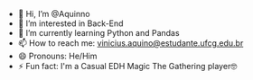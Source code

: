 - 👋 Hi, I’m @Aquinno
- 👀 I’m interested in Back-End
- 🌱 I’m currently learning Python and Pandas
- 📫 How to reach me: vinicius.aquino@estudante.ufcg.edu.br
- 😄 Pronouns: He/Him
- ⚡ Fun fact: I'm a Casual EDH Magic The Gathering player🤓

<!---
Aquinno/Aquinno is a ✨ special ✨ repository because its `README.md` (this file) appears on your GitHub profile.
You can click the Preview link to take a look at your changes.
--->
